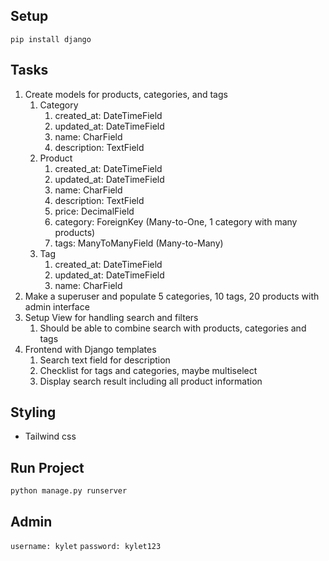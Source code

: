 ## Setup
`pip install django`

## Tasks
1. Create models for products, categories, and tags
   1. Category
      1. created_at: DateTimeField
      2. updated_at: DateTimeField
      3. name: CharField
      4. description: TextField
   2. Product
      1. created_at: DateTimeField
      2. updated_at: DateTimeField
      3. name: CharField
      4. description: TextField
      5. price: DecimalField
      6. category: ForeignKey (Many-to-One, 1 category with many products)
      7. tags: ManyToManyField (Many-to-Many)
   3. Tag
      1. created_at: DateTimeField
      2. updated_at: DateTimeField
      3. name: CharField
2. Make a superuser and populate 5 categories, 10 tags, 20 products with admin interface
3. Setup View for handling search and filters
   1. Should be able to combine search with products, categories and tags
4. Frontend with Django templates
   1. Search text field for description
   2. Checklist for tags and categories, maybe multiselect
   3. Display search result including all product information

## Styling
- Tailwind css

## Run Project
`python manage.py runserver`

## Admin
`username: kylet`
`password: kylet123`